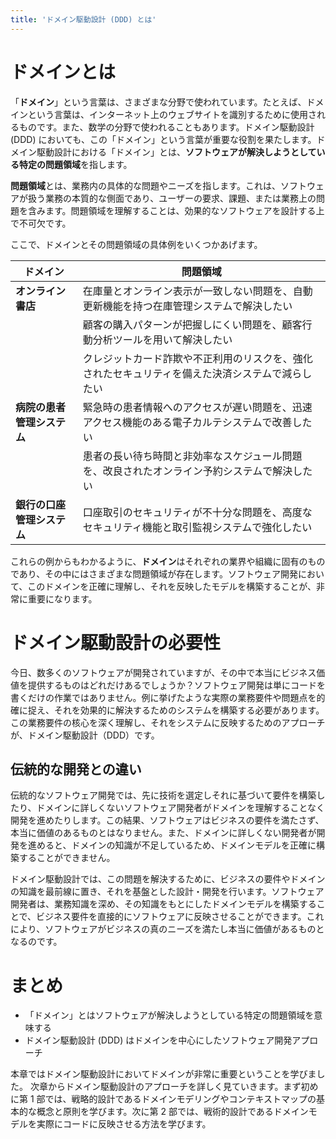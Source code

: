 ```yaml
---
title: 'ドメイン駆動設計 (DDD) とは'
---
```


# ドメインとは

「**ドメイン**」という言葉は、さまざまな分野で使われています。たとえば、ドメインという言葉は、インターネット上のウェブサイトを識別するために使用されるものです。また、数学の分野で使われることもあります。ドメイン駆動設計 (DDD) においても、この「ドメイン」という言葉が重要な役割を果たします。ドメイン駆動設計における「ドメイン」とは、**ソフトウェアが解決しようとしている特定の問題領域**を指します。

**問題領域**とは、業務内の具体的な問題やニーズを指します。これは、ソフトウェアが扱う業務の本質的な側面であり、ユーザーの要求、課題、または業務上の問題を含みます。問題領域を理解することは、効果的なソフトウェアを設計する上で不可欠です。

ここで、ドメインとその問題領域の具体例をいくつかあげます。

| ドメイン                   | 問題領域                                                                                         |
| -------------------------- | ------------------------------------------------------------------------------------------------ |
| **オンライン書店**         | 在庫量とオンライン表示が一致しない問題を、自動更新機能を持つ在庫管理システムで解決したい         |
|                            | 顧客の購入パターンが把握しにくい問題を、顧客行動分析ツールを用いて解決したい                     |
|                            | クレジットカード詐欺や不正利用のリスクを、強化されたセキュリティを備えた決済システムで減らしたい |
| **病院の患者管理システム** | 緊急時の患者情報へのアクセスが遅い問題を、迅速アクセス機能のある電子カルテシステムで改善したい   |
|                            | 患者の長い待ち時間と非効率なスケジュール問題を、改良されたオンライン予約システムで解決したい     |
| **銀行の口座管理システム** | 口座取引のセキュリティが不十分な問題を、高度なセキュリティ機能と取引監視システムで強化したい     |

これらの例からもわかるように、**ドメイン**はそれぞれの業界や組織に固有のものであり、その中にはさまざまな問題領域が存在します。ソフトウェア開発において、このドメインを正確に理解し、それを反映したモデルを構築することが、非常に重要になります。

# ドメイン駆動設計の必要性

今日、数多くのソフトウェアが開発されていますが、その中で本当にビジネス価値を提供するものはどれだけあるでしょうか？ソフトウェア開発は単にコードを書くだけの作業ではありません。例に挙げたような実際の業務要件や問題点を的確に捉え、それを効果的に解決するためのシステムを構築する必要があります。この業務要件の核心を深く理解し、それをシステムに反映するためのアプローチが、ドメイン駆動設計（DDD）です。

## 伝統的な開発との違い

伝統的なソフトウェア開発では、先に技術を選定しそれに基づいて要件を構築したり、ドメインに詳しくないソフトウェア開発者がドメインを理解することなく開発を進めたりします。この結果、ソフトウェアはビジネスの要件を満たさず、本当に価値のあるものとはなりません。また、ドメインに詳しくない開発者が開発を進めると、ドメインの知識が不足しているため、ドメインモデルを正確に構築することができません。

ドメイン駆動設計では、この問題を解決するために、ビジネスの要件やドメインの知識を最前線に置き、それを基盤とした設計・開発を行います。ソフトウェア開発者は、業務知識を深め、その知識をもとにしたドメインモデルを構築することで、ビジネス要件を直接的にソフトウェアに反映させることができます。これにより、ソフトウェアがビジネスの真のニーズを満たし本当に価値があるものとなるのです。

# まとめ

- 「ドメイン」とはソフトウェアが解決しようとしている特定の問題領域を意味する
- ドメイン駆動設計 (DDD) はドメインを中心にしたソフトウェア開発アプローチ

本章ではドメイン駆動設計においてドメインが非常に重要ということを学びました。
次章からドメイン駆動設計のアプローチを詳しく見ていきます。まず初めに第 1 部では、戦略的設計であるドメインモデリングやコンテキストマップの基本的な概念と原則を学びます。次に第 2 部では、戦術的設計であるドメインモデルを実際にコードに反映させる方法を学びます。
